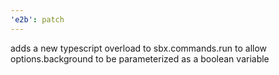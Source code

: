 ```yaml
---
'e2b': patch
---
```


adds a new typescript overload to sbx.commands.run to allow options.background to be parameterized as a boolean variable
